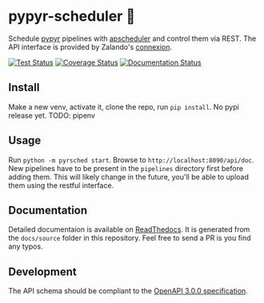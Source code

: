 # pypyr-scheduler 📓

Schedule [pypyr](https://github.com/pypyr/pypyr-cli) pipelines with [apscheduler](https://github.com/agronholm/apscheduler) and control them via REST. The API interface is provided by Zalando's [connexion](https://connexion.readthedocs.io/en/latest/index.html).

[![Test Status](https://travis-ci.org/dzerrenner/pypyr-scheduler.svg?branch=master)](https://travis-ci.org/dzerrenner/pypyr-scheduler)
[![Coverage Status](https://coveralls.io/repos/github/dzerrenner/pypyr-scheduler/badge.svg?branch=master)](https://coveralls.io/github/dzerrenner/pypyr-scheduler?branch=master)
[![Documentation Status](https://readthedocs.org/projects/pypyr-scheduler/badge/?version=latest)](https://pypyr-scheduler.readthedocs.io/en/latest/?badge=latest)

## Install

Make a new venv, activate it, clone the repo, run `pip install`. No pypi release yet.
TODO: pipenv

## Usage

Run `python -m pyrsched start`.
Browse to `http://localhost:8090/api/doc`. New pipelines have to be present in the `pipelines` directory first before adding them. This will likely change in the future, you'll be able to upload them using the restful interface.

## Documentation

Detailed documentaion is available on [ReadThedocs](https://pypyr-scheduler.readthedocs.io). It is generated from the `docs/source` folder in this repository. Feel free to send a PR is you find any typos.

## Development

The API schema should be compliant to the [OpenAPI 3.0.0 specification](https://swagger.io/docs/specification/).
